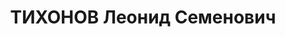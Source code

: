 ---
title: ТИХОНОВ Леонид Семенович
description: '1902 г.р., русский, член ВКП(б) с 1933, техник-интендант 1 ранга, нач.
  фин. части 224 СП ХВО.

  Арестован 25.06.1937.

  ВКВС - 08.01.1938, ВМН. Расстрелян 09.01.1938, Харьков'
---
